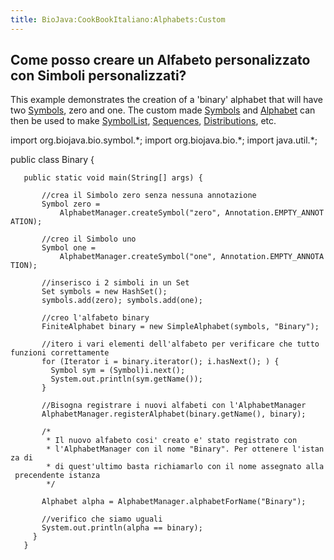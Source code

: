 ```yaml
---
title: BioJava:CookBookItaliano:Alphabets:Custom
---
```


Come posso creare un Alfabeto personalizzato con Simboli personalizzati?
------------------------------------------------------------------------

This example demonstrates the creation of a 'binary' alphabet that will
have two
[Symbols](http://www.biojava.org/docs/api15/org/biojava/bio/symbol/Symbol.html),
zero and one. The custom made
[Symbols](http://www.biojava.org/docs/api15/org/biojava/bio/symbol/Symbol.html)
and
[Alphabet](http://www.biojava.org/docs/api15/org/biojava/bio/symbol/Alphabet.html)
can then be used to make
[SymbolList](http://www.biojava.org/docs/api15/org/biojava/bio/symbol/SymbolList.html),
[Sequences](http://www.biojava.org/docs/api15/org/biojava/bio/seq/Sequence.html),
[Distributions](http://www.biojava.org/docs/api15/org/biojava/bio/dist/Distribution.html),
etc.

<java> import org.biojava.bio.symbol.\*; import org.biojava.bio.\*;
import java.util.\*;

public class Binary {

`   public static void main(String[] args) {`

`       //crea il Simbolo zero senza nessuna annotazione`  
`       Symbol zero =`  
`           AlphabetManager.createSymbol("zero", Annotation.EMPTY_ANNOTATION);`

`       //creo il Simbolo uno`  
`       Symbol one =`  
`           AlphabetManager.createSymbol("one", Annotation.EMPTY_ANNOTATION);`

`       //inserisco i 2 simboli in un Set`  
`       Set symbols = new HashSet();`  
`       symbols.add(zero); symbols.add(one);`

`       //creo l'alfabeto binary`  
`       FiniteAlphabet binary = new SimpleAlphabet(symbols, "Binary");`

`       //itero i vari elementi dell'alfabeto per verificare che tutto funzioni correttamente`  
`       for (Iterator i = binary.iterator(); i.hasNext(); ) {`  
`         Symbol sym = (Symbol)i.next();`  
`         System.out.println(sym.getName());`  
`       }`

`       //Bisogna registrare i nuovi alfabeti con l'AlphabetManager`  
`       AlphabetManager.registerAlphabet(binary.getName(), binary);`

`       /*`  
`        * Il nuovo alfabeto cosi' creato e' stato registrato con `  
`        * l'AlphabetManager con il nome "Binary". Per ottenere l'istanza di`  
`        * di quest'ultimo basta richiamarlo con il nome assegnato alla precendente istanza`  
`        */`  
`       `  
`       Alphabet alpha = AlphabetManager.alphabetForName("Binary");`

`       //verifico che siamo uguali`  
`       System.out.println(alpha == binary);`  
`     }`  
`   }`</java>
